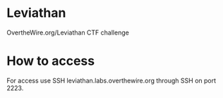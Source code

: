 # Leviathan
OvertheWire.org/Leviathan CTF challenge

# How to access 

For access use SSH leviathan.labs.overthewire.org through SSH on port 2223.
